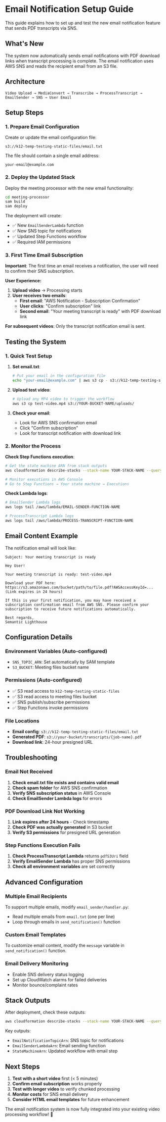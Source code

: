 # Email Notification Setup Guide

This guide explains how to set up and test the new email notification feature that sends PDF transcripts via SNS.

## What's New

The system now automatically sends email notifications with PDF download links when transcript processing is complete. The email notification uses AWS SNS and reads the recipient email from an S3 file.

## Architecture

```
Video Upload → MediaConvert → Transcribe → ProcessTranscript → EmailSender → SNS → User Email
```

## Setup Steps

### 1. Prepare Email Configuration

Create or update the email configuration file:

```
s3://k12-temp-testing-static-files/email.txt
```

The file should contain a single email address:

```
your-email@example.com
```

### 2. Deploy the Updated Stack

Deploy the meeting processor with the new email functionality:

```bash
cd meeting-processor
sam build
sam deploy
```

The deployment will create:

- ✅ New `EmailSenderLambda` function
- ✅ New SNS topic for notifications
- ✅ Updated Step Functions workflow
- ✅ Required IAM permissions

### 3. First Time Email Subscription

**Important**: The first time an email receives a notification, the user will need to confirm their SNS subscription.

**User Experience:**

1. **Upload video** → Processing starts
2. **User receives two emails**:
   - **First email**: "AWS Notification - Subscription Confirmation"
   - **User clicks**: "Confirm subscription" link
   - **Second email**: "Your meeting transcript is ready" with PDF download link

**For subsequent videos**: Only the transcript notification email is sent.

## Testing the System

### 1. Quick Test Setup

1. **Set email.txt**:

   ```bash
   # Put your email in the configuration file
   echo "your-email@example.com" | aws s3 cp - s3://k12-temp-testing-static-files/email.txt
   ```

2. **Upload test video**:

   ```bash
   # Upload any MP4 video to trigger the workflow
   aws s3 cp test-video.mp4 s3://YOUR-BUCKET-NAME/uploads/
   ```

3. **Check your email**:
   - Look for AWS SNS confirmation email
   - Click "Confirm subscription"
   - Look for transcript notification with download link

### 2. Monitor the Process

**Check Step Functions execution**:

```bash
# Get the state machine ARN from stack outputs
aws cloudformation describe-stacks --stack-name YOUR-STACK-NAME --query 'Stacks[0].Outputs'

# Monitor executions in AWS Console
# Go to Step Functions → Your state machine → Executions
```

**Check Lambda logs**:

```bash
# EmailSender Lambda logs
aws logs tail /aws/lambda/EMAIL-SENDER-FUNCTION-NAME

# ProcessTranscript Lambda logs
aws logs tail /aws/lambda/PROCESS-TRANSCRIPT-FUNCTION-NAME
```

## Email Content Example

The notification email will look like:

```
Subject: Your meeting transcript is ready

Hey User!

Your meeting transcript is ready: test-video.mp4

Download your PDF here: https://s3.amazonaws.com/bucket/path/to/file.pdf?AWSAccessKeyId=...
(Link expires in 24 hours)

If this is your first notification, you may have received a subscription confirmation email from AWS SNS. Please confirm your subscription to receive future notifications automatically.

Best regards,
Semantic Lighthouse
```

## Configuration Details

### Environment Variables (Auto-configured)

- `SNS_TOPIC_ARN`: Set automatically by SAM template
- `S3_BUCKET`: Meeting files bucket name

### Permissions (Auto-configured)

- ✅ S3 read access to `k12-temp-testing-static-files`
- ✅ S3 read access to meeting files bucket
- ✅ SNS publish/subscribe permissions
- ✅ Step Functions invoke permissions

### File Locations

- **Email config**: `s3://k12-temp-testing-static-files/email.txt`
- **Generated PDF**: `s3://your-bucket/transcripts/{job-name}.pdf`
- **Download link**: 24-hour presigned URL

## Troubleshooting

### Email Not Received

1. **Check email.txt file exists and contains valid email**
2. **Check spam folder** for AWS SNS confirmation
3. **Verify SNS subscription status** in AWS Console
4. **Check EmailSender Lambda logs** for errors

### PDF Download Link Not Working

1. **Link expires after 24 hours** - Check timestamp
2. **Check PDF was actually generated** in S3 bucket
3. **Verify S3 permissions** for presigned URL generation

### Step Functions Execution Fails

1. **Check ProcessTranscript Lambda** returns `pdfS3Uri` field
2. **Verify EmailSender Lambda** has proper SNS permissions
3. **Check all environment variables** are set correctly

## Advanced Configuration

### Multiple Email Recipients

To support multiple emails, modify `email_sender/handler.py`:

- Read multiple emails from `email.txt` (one per line)
- Loop through emails in `send_notification()` function

### Custom Email Templates

To customize email content, modify the `message` variable in `send_notification()` function.

### Email Delivery Monitoring

- Enable SNS delivery status logging
- Set up CloudWatch alarms for failed deliveries
- Monitor bounce/complaint rates

## Stack Outputs

After deployment, check these outputs:

```bash
aws cloudformation describe-stacks --stack-name YOUR-STACK-NAME --query 'Stacks[0].Outputs'
```

Key outputs:

- `EmailNotificationTopicArn`: SNS topic for notifications
- `EmailSenderLambdaArn`: Email sending function
- `StateMachineArn`: Updated workflow with email step

## Next Steps

1. **Test with a short video** first (< 5 minutes)
2. **Confirm email subscription** works properly
3. **Test with longer video** to verify chunked processing
4. **Monitor costs** for SNS email delivery
5. **Consider HTML email templates** for future enhancement

The email notification system is now fully integrated into your existing video processing workflow! 🎉
